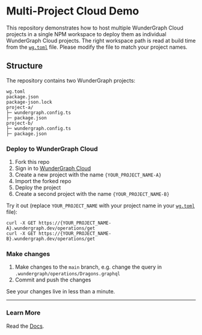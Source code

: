 # Multi-Project Cloud Demo

This repository demonstrates how to host multiple WunderGraph Cloud projects in a single NPM workspace to deploy them as individual WunderGraph Cloud projects.
The right workspace path is read at build time from the [`wg.toml`](wg.toml) file. Please modify the file to match your project names.

## Structure

The repository contains two WunderGraph projects:

```
wg.toml
package.json
package-json.lock
project-a/
├─ wundergraph.config.ts
├─ package.json
project-b/
├─ wundergraph.config.ts
├─ package.json
```

### Deploy to WunderGraph Cloud

1. Fork this repo
2. Sign in to [WunderGraph Cloud](https://cloud.wundergraph.com)
3. Create a new project with the name `{YOUR_PROJECT_NAME-A}`
4. Import the forked repo
5. Deploy the project
6. Create a second project with the name `{YOUR_PROJECT_NAME-B}`

Try it out (replace `YOUR_PROJECT_NAME` with your project name in your [`wg.toml`](wg.toml) file):

```shell
curl -X GET https://{YOUR_PROJECT_NAME-A}.wundergraph.dev/operations/get
curl -X GET https://{YOUR_PROJECT_NAME-B}.wundergraph.dev/operations/get
```

### Make changes

1. Make changes to the `main` branch, e.g. change the query in `.wundergraph/operations/Dragons.graphql`
2. Commit and push the changes

See your changes live in less than a minute.

---

### Learn More

Read the [Docs](https://wundergraph.com/docs).
